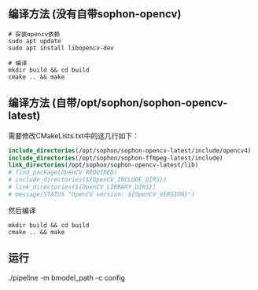 ## 编译方法 (没有自带sophon-opencv)

``` shell
# 安装opencv依赖
sudo apt update
sudo apt install libopencv-dev

# 编译
mkdir build && cd build 
cmake .. && make
```


## 编译方法 (自带/opt/sophon/sophon-opencv-latest)

需要修改CMakeLists.txt中的这几行如下：
```cmake
include_directories(/opt/sophon/sophon-opencv-latest/include/opencv4)
include_directories(/opt/sophon/sophon-ffmpeg-latest/include)
link_directories(/opt/sophon/sophon-opencv-latest/lib)
# find_package(OpenCV REQUIRED)
# include_directories(${OpenCV_INCLUDE_DIRS})
# link_directories(${OpenCV_LIBRARY_DIRS})
# message(STATUS "OpenCV version: ${OpenCV_VERSION}")
```

然后编译
``` shell
mkdir build && cd build 
cmake .. && make
```

## 运行
./pipeline -m bmodel_path -c config


